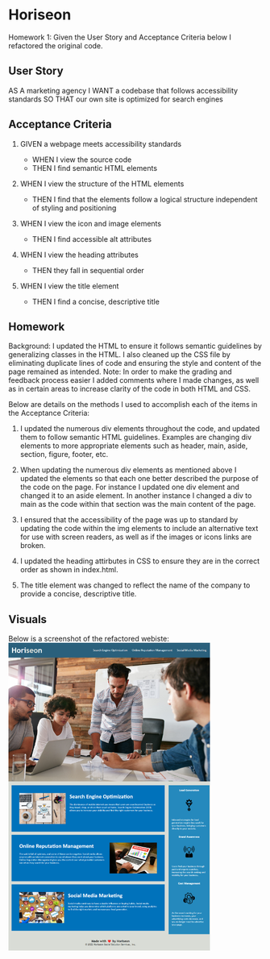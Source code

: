 # Horiseon
Homework 1: Given the User Story and Acceptance Criteria below I refactored the original code. 

## User Story

AS A marketing agency
I WANT a codebase that follows accessibility standards
SO THAT our own site is optimized for search engines

## Acceptance Criteria

1. GIVEN a webpage meets accessibility standards
    * WHEN I view the source code
    * THEN I find semantic HTML elements

2. WHEN I view the structure of the HTML elements
    * THEN I find that the elements follow a logical structure independent of styling and positioning

3. WHEN I view the icon and image elements
    * THEN I find accessible alt attributes

4. WHEN I view the heading attributes
    * THEN they fall in sequential order

5. WHEN I view the title element
    * THEN I find a concise, descriptive title

## Homework
Background:  I updated the HTML to ensure it follows semantic guidelines by generalizing classes in the HTML. I also cleaned up the CSS file by eliminating duplicate lines of code and ensuring the style and content of the page remained as intended. 
Note: In order to make the grading and feedback process easier I added comments where I made changes, as well as in certain areas to increase clarity of the code in both HTML and CSS. 

Below are details on the methods I used to accomplish each of the items in the Acceptance Criteria:

1. I updated the numerous div elements throughout the code, and updated them to follow semantic HTML guidelines. Examples are changing div elements to more appropriate elements such as header, main, aside, section, figure, footer, etc.

2. When updating the numerous div elements as mentioned above I updated the elements so that each one better described the purpose of the code on the page. For instance I updated one div element and changed it to an aside element. In another instance I changed a div to main as the code within that section was the main content of the page. 

3. I ensured that the accessibility of the page was up to standard by updating the code within the img elements to include an alternative text for use with screen readers, as well as if the images or icons links are broken.

4. I updated the heading attirbutes in CSS to ensure they are in the correct order as shown in index.html.

5. The title element was changed to reflect the name of the company to provide a concise, descriptive title.

## Visuals
Below is a screenshot of the refactored webiste: 
<img width="400" alt="Screen Shot of Horiseon Website" src=".\assets\images\DSybrowsky Horiseon Page.png">

